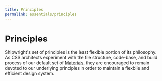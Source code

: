 ```yaml
---
title: Principles
permalink: essentials/principles
---
```


# Principles

Shipwright's set of principles is the least flexible portion of its philosophy. As CSS architects experiment with the file structure, code-base, and build process of our default set of [Materials](/materials/), they are encouraged to remain devoted to our underlying principles in order to maintain a flexbile and efficient design system.